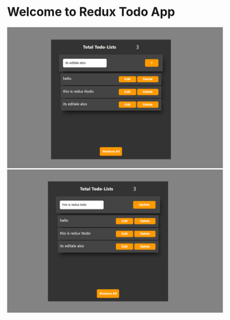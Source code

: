 # Welcome to Redux Todo App

<img src="https://github.com/hassan302-stack/TODO-Redux/blob/master/public/S1.png"  alt="accessibility text">
<img src="https://github.com/hassan302-stack/TODO-Redux/blob/master/public/S2.png"  alt="accessibility text">
